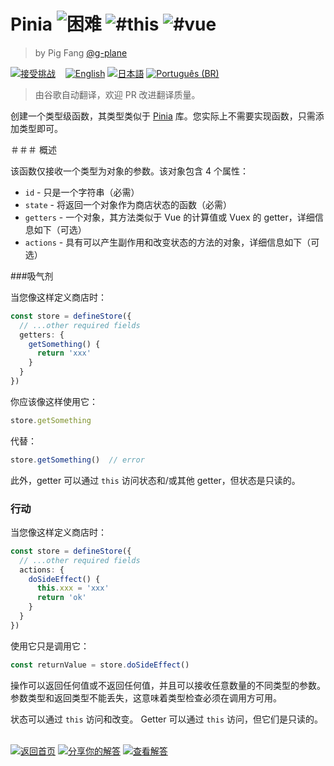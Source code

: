 <!--info-header-start--><h1>Pinia <img src="https://img.shields.io/badge/-%E5%9B%B0%E9%9A%BE-de3d37" alt="困难"/> <img src="https://img.shields.io/badge/-%23this-999" alt="#this"/> <img src="https://img.shields.io/badge/-%23vue-999" alt="#vue"/></h1><blockquote><p>by Pig Fang <a href="https://github.com/g-plane" target="_blank">@g-plane</a></p></blockquote><p><a href="https://tsch.js.org/1290/play/zh-CN" target="_blank"><img src="https://img.shields.io/badge/-%E6%8E%A5%E5%8F%97%E6%8C%91%E6%88%98-3178c6?logo=typescript&logoColor=white" alt="接受挑战"/></a> &nbsp;&nbsp;&nbsp;<a href="./README.md" target="_blank"><img src="https://img.shields.io/badge/-English-gray" alt="English"/></a>  <a href="./README.ja.md" target="_blank"><img src="https://img.shields.io/badge/-%E6%97%A5%E6%9C%AC%E8%AA%9E-gray" alt="日本語"/></a>  <a href="./README.pt-BR.md" target="_blank"><img src="https://img.shields.io/badge/-Portugu%C3%AAs%20(BR)-gray" alt="Português (BR)"/></a> </p><!--info-header-end-->

> 由谷歌自动翻译，欢迎 PR 改进翻译质量。

创建一个类型级函数，其类型类似于 [Pinia](https://github.com/posva/pinia) 库。您实际上不需要实现函数，只需添加类型即可。

＃＃＃ 概述

该函数仅接收一个类型为对象的参数。该对象包含 4 个属性：

- `id` - 只是一个字符串（必需）
- `state` - 将返回一个对象作为商店状态的函数（必需）
- `getters` - 一个对象，其方法类似于 Vue 的计算值或 Vuex 的 getter，详细信息如下（可选）
- `actions` - 具有可以产生副作用和改变状态的方法的对象，详细信息如下（可选）

###吸气剂

当您像这样定义商店时：

```typescript
const store = defineStore({
  // ...other required fields
  getters: {
    getSomething() {
      return 'xxx'
    }
  }
})
```

你应该像这样使用它：

```typescript
store.getSomething
```

代替：

```typescript
store.getSomething()  // error
```

此外，getter 可以通过 `this` 访问状态和/或其他 getter，但状态是只读的。

### 行动

当您像这样定义商店时：

```typescript
const store = defineStore({
  // ...other required fields
  actions: {
    doSideEffect() {
      this.xxx = 'xxx'
      return 'ok'
    }
  }
})
```

使用它只是调用它：

```typescript
const returnValue = store.doSideEffect()
```

操作可以返回任何值或不返回任何值，并且可以接收任意数量的不同类型的参数。
参数类型和返回类型不能丢失，这意味着类型检查必须在调用方可用。

状态可以通过 `this` 访问和改变。 Getter 可以通过 `this` 访问，但它们是只读的。

<!--info-footer-start--><br><a href="../../README.zh-CN.md" target="_blank"><img src="https://img.shields.io/badge/-%E8%BF%94%E5%9B%9E%E9%A6%96%E9%A1%B5-grey" alt="返回首页"/></a> <a href="https://tsch.js.org/1290/answer/zh-CN" target="_blank"><img src="https://img.shields.io/badge/-%E5%88%86%E4%BA%AB%E4%BD%A0%E7%9A%84%E8%A7%A3%E7%AD%94-teal" alt="分享你的解答"/></a> <a href="https://tsch.js.org/1290/solutions" target="_blank"><img src="https://img.shields.io/badge/-%E6%9F%A5%E7%9C%8B%E8%A7%A3%E7%AD%94-de5a77?logo=awesome-lists&logoColor=white" alt="查看解答"/></a> <!--info-footer-end-->